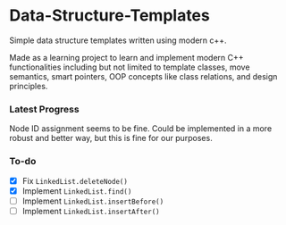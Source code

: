 # Data-Structure-Templates
Simple data structure templates written using modern c++.

Made as a learning project to learn and implement modern C++ functionalities including but not limited to template classes, move semantics, smart pointers, OOP concepts like class relations, and design principles.

### Latest Progress

Node ID assignment seems to be fine. Could be implemented in a more robust and better way, but this is fine for our purposes.

### To-do

- [x] Fix `LinkedList.deleteNode()`
- [x] Implement `LinkedList.find()`
- [ ] Implement `LinkedList.insertBefore()`
- [ ] Implement `LinkedList.insertAfter()`
